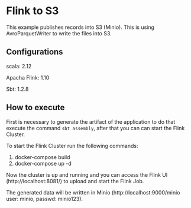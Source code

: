 # Flink to S3

This example publishes records into S3 (Minio). This is using AvroParquetWriter to write the files into S3.

## Configurations

scala: 2.12

Apacha Flink: 1.10

Sbt: 1.2.8
## How to execute
First is necessary to generate the artifact of the application to do that execute the command `sbt assembly`, after that you can can start the Flink Cluster.

To start the Flink Cluster run the following commands:
1) docker-compose build
2) docker-compose up -d

Now the cluster is up and running and you can access the Flink UI (http://localhost:8081/) to upload and start the Flink Job.

The generated data will be written in Minio (http://localhost:9000/minio user: minio, passwd: minio123).
 
